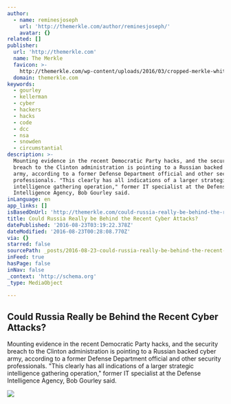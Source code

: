 ```yaml
---
author:
  - name: reminesjoseph
    url: 'http://themerkle.com/author/reminesjoseph/'
    avatar: {}
related: []
publisher:
  url: 'http://themerkle.com'
  name: The Merkle
  favicon: >-
    http://themerkle.com/wp-content/uploads/2016/03/cropped-merkle-white-1-192x192.png
  domain: themerkle.com
keywords:
  - gourley
  - kellerman
  - cyber
  - hackers
  - hacks
  - code
  - dcc
  - nsa
  - snowden
  - circumstantial
description: >-
  Mounting evidence in the recent Democratic Party hacks, and the security
  breach to the Clinton administration is pointing to a Russian backed cyber
  army, according to a former Defense Department official and other security
  professionals. "This clearly has all indications of a larger strategic
  intelligence gathering operation," former IT specialist at the Defense
  Intelligence Agency, Bob Gourley said.
inLanguage: en
app_links: []
isBasedOnUrl: 'http://themerkle.com/could-russia-really-be-behind-the-recent-cyber-attacks/'
title: Could Russia Really be Behind the Recent Cyber Attacks?
datePublished: '2016-08-23T03:19:22.378Z'
dateModified: '2016-08-23T00:28:08.770Z'
via: {}
starred: false
sourcePath: _posts/2016-08-23-could-russia-really-be-behind-the-recent-cyber-attacks.md
inFeed: true
hasPage: false
inNav: false
_context: 'http://schema.org'
_type: MediaObject

---
```

<article style=""><h1>Could Russia Really be Behind the Recent Cyber Attacks?</h1><p>Mounting evidence in the recent Democratic Party hacks, and the security breach to the Clinton administration is pointing to a Russian backed cyber army, according to a former Defense Department official and other security professionals. "This clearly has all indications of a larger strategic intelligence gathering operation," former IT specialist at the Defense Intelligence Agency, Bob Gourley said.</p><img src="http://themerkle.com/wp-content/uploads/2016/08/cybersecurity-russia.jpg" /></article>